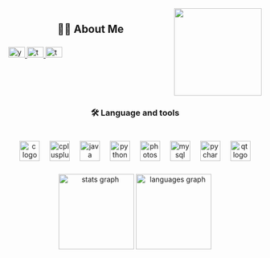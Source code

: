 <img align="right" height="174" src="https://media.giphy.com/media/pHZ8BBgLaXPliFNudh/giphy.gif"  />

###

<h2 align="center">👩‍💻 About Me</h2>

###

  <a href="https://www.youtube.com/channel/UCw-4S_eOuV2rYvwXRjlnF-Q" target="_blank">
    <img src="https://raw.githubusercontent.com/maurodesouza/profile-readme-generator/master/src/assets/icons/social/youtube/default.svg" width="33" height="21" alt="youtube logo"  />
  </a>
  <a href="https://twitter.com/Jorgamesofi" target="_blank">
    <img src="https://raw.githubusercontent.com/maurodesouza/profile-readme-generator/master/src/assets/icons/social/twitter/default.svg" width="33" height="21" alt="twitter logo"  />
  </a>
  <a href="https://www.twitch.tv/jorgamesoficial" target="_blank">
    <img src="https://raw.githubusercontent.com/maurodesouza/profile-readme-generator/master/src/assets/icons/social/twitch/default.svg" width="33" height="21" alt="twitch logo"  />
  </a>
</div>

###

<br clear="both">

<h3 align="center">🛠 Language and tools</h3>

###

<br clear="both">

<div align="center">
  <img src="https://cdn.jsdelivr.net/gh/devicons/devicon/icons/c/c-original.svg" height="40" alt="c logo"  />
  <img width="12" />
  <img src="https://cdn.jsdelivr.net/gh/devicons/devicon/icons/cplusplus/cplusplus-original.svg" height="40" alt="cplusplus logo"  />
  <img width="12" />
  <img src="https://cdn.jsdelivr.net/gh/devicons/devicon/icons/java/java-original.svg" height="40" alt="java logo"  />
  <img width="12" />
  <img src="https://cdn.jsdelivr.net/gh/devicons/devicon/icons/python/python-original.svg" height="40" alt="python logo"  />
  <img width="12" />
  <img src="https://cdn.jsdelivr.net/gh/devicons/devicon/icons/photoshop/photoshop-plain.svg" height="40" alt="photoshop logo"  />
  <img width="12" />
  <img src="https://cdn.jsdelivr.net/gh/devicons/devicon/icons/mysql/mysql-original.svg" height="40" alt="mysql logo"  />
  <img width="12" />
  <img src="https://cdn.jsdelivr.net/gh/devicons/devicon/icons/pycharm/pycharm-original.svg" height="40" alt="pycharm logo"  />
  <img width="12" />
  <img src="https://cdn.jsdelivr.net/gh/devicons/devicon/icons/qt/qt-original.svg" height="40" alt="qt logo"  />
</div>

###

<div align="center">
  <img src="https://github-readme-stats.vercel.app/api?username=Joreims&hide_title=false&hide_rank=false&show_icons=true&include_all_commits=true&count_private=true&disable_animations=false&theme=gruvbox&locale=es&hide_border=false&order=1" height="150" alt="stats graph"  />
  <img src="https://github-readme-stats.vercel.app/api/top-langs?username=Joreims&locale=es&hide_title=false&layout=compact&card_width=320&langs_count=5&theme=gruvbox&hide_border=false&order=2" height="150" alt="languages graph"  />
</div>

###
